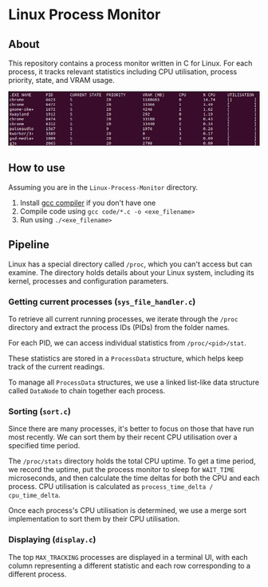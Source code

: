 # Linux Process Monitor

## About
This repository contains a process monitor written in C for Linux. For each process, it tracks relevant statistics including CPU utilisation, process priority, state, and VRAM usage.

![test](docs/exe_example.png)

## How to use

Assuming you are in the `Linux-Process-Monitor` directory.

1. Install [gcc compiler](https://gcc.gnu.org/install/) if you don't have one
2. Compile code using `gcc code/*.c -o <exe_filename>` 
3. Run using `./<exe_filename>`

## Pipeline

Linux has a special directory called `/proc`, which you can't access but can examine. The directory holds details about your Linux system, including its kernel, processes and configuration parameters. 

### Getting current processes (`sys_file_handler.c`)

To retrieve all current running processes, we iterate through the `/proc` directory and extract the process IDs (PIDs) from the folder names.

For each PID, we can access individual statistics from `/proc/<pid>/stat`.

These statistics are stored in a `ProcessData` structure, which helps keep track of the current readings.

To manage all `ProcessData` structures, we use a linked list-like data structure called `DataNode` to chain together each process.

### Sorting (`sort.c`)

Since there are many processes, it's better to focus on those that have run most recently. We can sort them by their recent CPU utilisation over a specified time period.

The `/proc/stats` directory holds the total CPU uptime. To get a time period, we record the uptime, put the process monitor to sleep for `WAIT_TIME` microseconds, and then calculate the time deltas for both the CPU and each process. CPU utilisation is calculated as `process_time_delta / cpu_time_delta`.

Once each process's CPU utilisation is determined, we use a merge sort implementation to sort them by their CPU utilisation.

### Displaying (`display.c`)

The top `MAX_TRACKING` processes are displayed in a terminal UI, with each column representing a different statistic and each row corresponding to a different process.

